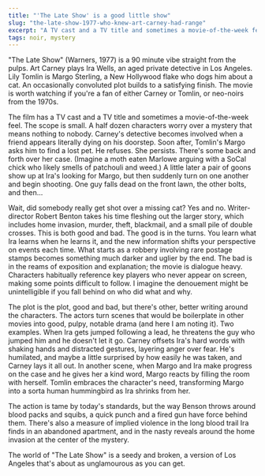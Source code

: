 ```yaml
---
title: "'The Late Show' is a good little show"
slug: "the-late-show-1977-who-knew-art-carney-had-range"
excerpt: "A TV cast and a TV title and sometimes a movie-of-the-week feel, but worth watching if you're a fan of the stars or the period."
tags: noir, mystery
---
```


"The Late Show" (Warners, 1977) is a 90 minute vibe straight from the pulps. Art Carney plays Ira Wells, an aged private detective in Los Angeles. Lily Tomlin is Margo Sterling, a New Hollywood flake who dogs him about a cat. An occasionally convoluted plot builds to a satisfying finish. The movie is worth watching if you're a fan of either Carney or Tomlin, or neo-noirs from the 1970s.

The film has a TV cast and a TV title and sometimes a movie-of-the-week feel. The scope is small. A half dozen characters worry over a mystery that means nothing to nobody. Carney's detective becomes involved when a friend appears literally dying on his doorstep. Soon after, Tomlin's Margo asks him to find a lost pet. He refuses. She persists. There's some back and forth over her case. (Imagine a moth eaten Marlowe arguing with a SoCal chick who likely smells of patchouli and weed.) A little later a pair of goons show up at Ira's looking for Margo, but then suddenly turn on one another and begin shooting. One guy falls dead on the front lawn, the other bolts, and then...

Wait, did somebody really get shot over a missing cat? Yes and no. Writer-director Robert Benton takes his time fleshing out the larger story, which includes home invasion, murder, theft, blackmail, and a small pile of double crosses. This is both good and bad. The good is in the turns. You learn what Ira learns when he learns it, and the new information shifts your perspective on events each time. What starts as a robbery involving rare postage stamps becomes something much darker and uglier by the end. The bad is in the reams of exposition and explanation; the movie is dialogue heavy. Characters habitually reference key players who never appear on screen, making some points difficult to follow. I imagine the denouement might be unintelligible if you fall behind on who did what and why.

The plot is the plot, good and bad, but there's other, better writing around the characters. The actors turn scenes that would be boilerplate in other movies into good, pulpy, notable drama (and here I am noting it). Two examples. When Ira gets jumped following a lead, he threatens the guy who jumped him and he doesn't let it go. Carney offsets Ira's hard words with shaking hands and distracted gestures, layering anger over fear. He's humilated, and maybe a little surprised by how easily he was taken, and Carney lays it all out. In another scene, when Margo and Ira make progress on the case and he gives her a kind word, Margo reacts by filling the room with herself. Tomlin embraces the character's need, transforming Margo into a sorta human hummingbird as Ira shrinks from her.

The action is tame by today's standards, but the way Benson throws around blood packs and squibs, a quick punch and a fired gun have force behind them. There's also a measure of implied violence in the long blood trail Ira finds in an abandoned apartment, and in the nasty reveals around the home invasion at the center of the mystery.

The world of "The Late Show" is a seedy and broken, a version of Los Angeles that's about as unglamourous as you can get.
